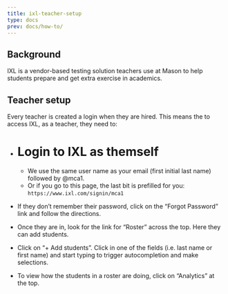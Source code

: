 ```yaml
---
title: ixl-teacher-setup
type: docs
prev: docs/how-to/
---
```



## Background
IXL is a vendor-based testing solution teachers use at Mason to help students prepare and get extra exercise in academics.

## Teacher setup 
Every teacher is created a login when they are hired. This means the to access IXL, as a teacher, they need to:
- # Login to IXL as themself
   * We use the same user name as your email (first initial last name) followed by @mca1.
   *  Or if you go to this page, the last bit is prefilled for you: `https://www.ixl.com/signin/mca1`

* If they don’t remember their password, click on the “Forgot Password” link and follow the directions.

* Once they are in, look for the link for “Roster” across the top.  Here they can add students.  

* Click on “+ Add students”.  Click in one of the fields (i.e. last name or first name) and start typing to trigger autocompletion and make selections.

* To view how the students in a roster are doing, click on “Analytics” at the top.

